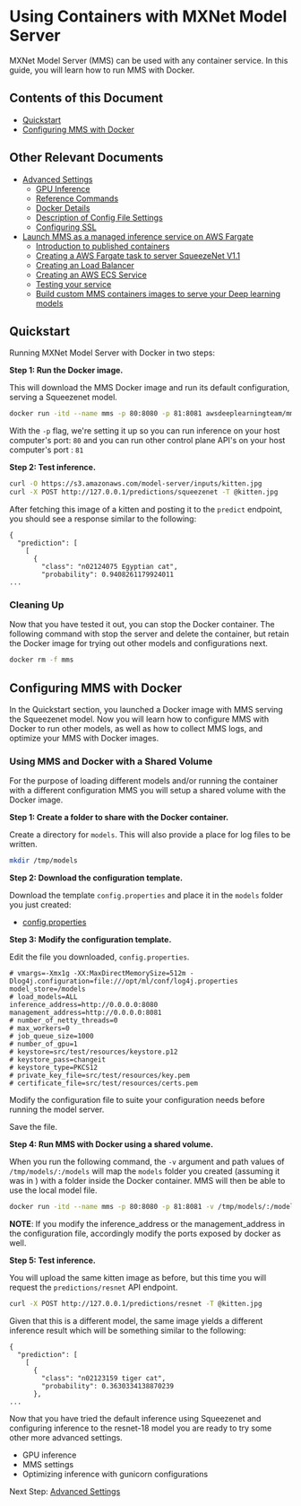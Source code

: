 # Using Containers with MXNet Model Server

MXNet Model Server (MMS) can be used with any container service. In this guide, you will learn how to run MMS with Docker.

## Contents of this Document
* [Quickstart](#quickstart)
* [Configuring MMS with Docker](#configuring-mms-with-docker)


## Other Relevant Documents
* [Advanced Settings](advanced_settings.md)
    * [GPU Inference](advanced_settings.md#gpu-inference)
    * [Reference Commands](advanced_settings.md#reference-commands)
    * [Docker Details](advanced_settings.md#docker-details)
    * [Description of Config File Settings](advanced_settings.md#description-of-config-file-settings)
    * [Configuring SSL](advanced_settings.md#configuring-ssl)
* [Launch MMS as a managed inference service on AWS Fargate](../docs/mms_on_fargate.md)
    * [Introduction to published containers](../docs/mms_on_fargate.md#familiarize-yourself-with-our-containers)
    * [Creating a AWS Fargate task to server SqueezeNet V1.1](../docs/mms_on_fargate.md#create-a-aws-faragte-task-to-serve-squeezenet-model)
    * [Creating an Load Balancer](../docs/mms_on_fargate.md#create-a-load-balancer)
    * [Creating an AWS ECS Service](../docs/mms_on_fargate.md#creating-an-ecs-service-to-launch-our-aws-fargate-task)
    * [Testing your service](../docs/mms_on_fargate.md#test-your-service)
    * [Build custom MMS containers images to serve your Deep learning models](../docs/mms_on_fargate.md#customize-the-containers-to-server-your-custom-deep-learning-models)

## Quickstart
Running MXNet Model Server with Docker in two steps:

**Step 1: Run the Docker image.**

This will download the MMS Docker image and run its default configuration, serving a Squeezenet model.

```bash
docker run -itd --name mms -p 80:8080 -p 81:8081 awsdeeplearningteam/mms_cpu mxnet-model-server --start --models squeezenet=https://s3.amazonaws.com/model-server/models/squeezenet_v1.1/squeezenet_v1.1.model
```

With the `-p` flag, we're setting it up so you can run inference on your host computer's port: `80` 
and you can run other control plane API's on your host computer's port : `81`

**Step 2: Test inference.**

```bash
curl -O https://s3.amazonaws.com/model-server/inputs/kitten.jpg
curl -X POST http://127.0.0.1/predictions/squeezenet -T @kitten.jpg
```

After fetching this image of a kitten and posting it to the `predict` endpoint, you should see a response similar to the following:

```
{
  "prediction": [
    [
      {
        "class": "n02124075 Egyptian cat",
        "probability": 0.9408261179924011
...
```

### Cleaning Up

Now that you have tested it out, you can stop the Docker container. The following command with stop the server and delete the container, but retain the Docker image for trying out other models and configurations next.

```bash
docker rm -f mms
```

## Configuring MMS with Docker

In the Quickstart section, you launched a Docker image with MMS serving the Squeezenet model. Now you will learn how to configure MMS with Docker to run other models, as well as how to collect MMS logs, and optimize your MMS with Docker images.

### Using MMS and Docker with a Shared Volume

For the purpose of loading different models and/or running the container with a different configuration MMS you will setup a shared volume with the Docker image.

**Step 1: Create a folder to share with the Docker container.**

Create a directory for `models`. This will also provide a place for log files to be written.

```bash
mkdir /tmp/models
```

**Step 2: Download the configuration template.**

Download the template `config.properties` and place it in the `models` folder you just created:
* [config.properties](config.properties)

**Step 3: Modify the configuration template.**

Edit the file you downloaded, `config.properties`. 

```properties
# vmargs=-Xmx1g -XX:MaxDirectMemorySize=512m -Dlog4j.configuration=file:///opt/ml/conf/log4j.properties
model_store=/models
# load_models=ALL
inference_address=http://0.0.0.0:8080
management_address=http://0.0.0.0:8081
# number_of_netty_threads=0
# max_workers=0
# job_queue_size=1000
# number_of_gpu=1
# keystore=src/test/resources/keystore.p12
# keystore_pass=changeit
# keystore_type=PKCS12
# private_key_file=src/test/resources/key.pem
# certificate_file=src/test/resources/certs.pem
```

Modify the configuration file to suite your configuration needs before running the model server.

Save the file.

**Step 4: Run MMS with Docker using a shared volume.**

When you run the following command, the `-v` argument and path values of `/tmp/models/:/models` will map the `models` folder you created (assuming it was in ) with a folder inside the Docker container. MMS will then be able to use the local model file.

```bash
docker run -itd --name mms -p 80:8080 -p 81:8081 -v /tmp/models/:/models awsdeeplearningteam/mms_cpu mxnet-model-server --start --mms-config /models/config.properties --models resnet=https://s3.amazonaws.com/model-server/models/resnet-18/resnet-18.model
```

**NOTE**: If you modify the inference_address or the management_address in the configuration file, accordingly modify the 
ports exposed by docker as well.

**Step 5: Test inference.**

You will upload the same kitten image as before, but this time you will request the `predictions/resnet` API endpoint.

```bash
curl -X POST http://127.0.0.1/predictions/resnet -T @kitten.jpg
```

Given that this is a different model, the same image yields a different inference result which will be something similar to the following:

```
{
  "prediction": [
    [
      {
        "class": "n02123159 tiger cat",
        "probability": 0.3630334138870239
      },
...
```

Now that you have tried the default inference using Squeezenet and configuring inference to the resnet-18 model you are ready to try some other more advanced settings.

* GPU inference
* MMS settings
* Optimizing inference with gunicorn configurations

Next Step: [Advanced Settings](advanced_settings.md)